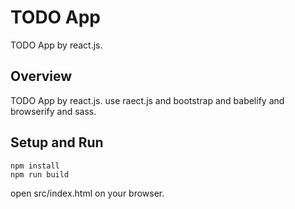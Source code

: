 # TODO App

TODO App by react.js.

## Overview

TODO App by react.js.
use raect.js and bootstrap and babelify and browserify and sass.

## Setup and Run

    npm install
    npm run build
    
open src/index.html on your browser.


